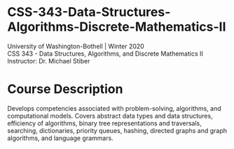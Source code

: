 # CSS-343-Data-Structures-Algorithms-Discrete-Mathematics-II

University of Washington-Bothell | Winter 2020\
CSS 343 - Data Structures, Algorithms, and Discrete Mathematics II\
Instructor: Dr. Michael Stiber

# Course Description
Develops competencies associated with problem-solving, algorithms, and computational models. Covers abstract data types and data structures, efficiency of algorithms, binary tree representations and traversals, searching, dictionaries, priority queues, hashing, directed graphs and graph algorithms, and language grammars.
